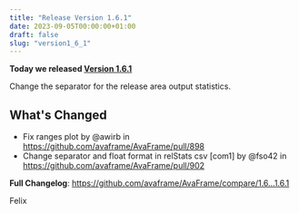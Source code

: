 ```yaml
---
title: "Release Version 1.6.1"
date: 2023-09-05T00:00:00+01:00
draft: false
slug: "version1_6_1"
---
```


**Today we released [Version 1.6.1](https://github.com/avaframe/AvaFrame/releases/tag/1.6.1)** 

Change the separator for the release area output statistics.

## What's Changed
* Fix ranges plot by @awirb in https://github.com/avaframe/AvaFrame/pull/898
* Change separator and float format in relStats csv [com1] by @fso42 in https://github.com/avaframe/AvaFrame/pull/902

**Full Changelog**: https://github.com/avaframe/AvaFrame/compare/1.6...1.6.1

Felix

